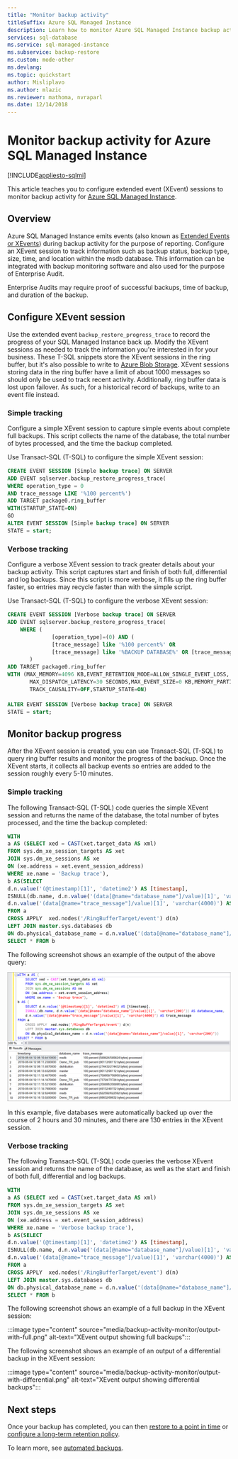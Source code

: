 ```yaml
---
title: "Monitor backup activity"
titleSuffix: Azure SQL Managed Instance
description: Learn how to monitor Azure SQL Managed Instance backup activity using extended events.
services: sql-database
ms.service: sql-managed-instance
ms.subservice: backup-restore
ms.custom: mode-other
ms.devlang: 
ms.topic: quickstart
author: Misliplavo
ms.author: mlazic
ms.reviewer: mathoma, nvraparl 
ms.date: 12/14/2018
---
```

# Monitor backup activity for Azure SQL Managed Instance
[!INCLUDE[appliesto-sqlmi](../includes/appliesto-sqlmi.md)]

This article teaches you to configure extended event (XEvent) sessions to monitor backup activity for [Azure SQL Managed Instance](sql-managed-instance-paas-overview.md). 

## Overview

Azure SQL Managed Instance emits events (also known as [Extended Events or XEvents](../database/xevent-db-diff-from-svr.md)) during backup activity for the purpose of reporting. Configure an XEvent session to track information such as backup status, backup type, size, time, and location within the msdb database. This information can be integrated with backup monitoring software and also used for the purpose of Enterprise Audit. 

Enterprise Audits may require proof of successful backups, time of backup, and duration of the backup.

## Configure XEvent session

Use the extended event `backup_restore_progress_trace` to record the progress of your SQL Managed Instance back up. Modify the XEvent sessions as needed to track the information you're interested in for your business. These T-SQL snippets store the XEvent sessions in the ring buffer, but it's also possible to write to [Azure Blob Storage](../database/xevent-code-event-file.md). XEvent sessions storing data in the ring buffer have a limit of about 1000 messages so should only be used to track recent activity. Additionally, ring buffer data is lost upon failover. As such, for a historical record of backups, write to an event file instead. 

### Simple tracking

Configure a simple XEvent session to capture simple events about complete full backups. This script collects the name of the database, the total number of bytes processed, and the time the backup completed.

Use Transact-SQL (T-SQL) to configure the simple XEvent session: 


```sql
CREATE EVENT SESSION [Simple backup trace] ON SERVER
ADD EVENT sqlserver.backup_restore_progress_trace(
WHERE operation_type = 0
AND trace_message LIKE '%100 percent%')
ADD TARGET package0.ring_buffer
WITH(STARTUP_STATE=ON)
GO
ALTER EVENT SESSION [Simple backup trace] ON SERVER
STATE = start;
```



### Verbose tracking

Configure a verbose XEvent session to track greater details about your backup activity. This script captures start and finish of both full, differential and log backups. Since this script is more verbose, it fills up the ring buffer faster, so entries may recycle faster than with the simple script. 

Use Transact-SQL (T-SQL) to configure the verbose XEvent session: 

```sql
CREATE EVENT SESSION [Verbose backup trace] ON SERVER 
ADD EVENT sqlserver.backup_restore_progress_trace(
    WHERE (
              [operation_type]=(0) AND (
              [trace_message] like '%100 percent%' OR 
              [trace_message] like '%BACKUP DATABASE%' OR [trace_message] like '%BACKUP LOG%'))
       )
ADD TARGET package0.ring_buffer
WITH (MAX_MEMORY=4096 KB,EVENT_RETENTION_MODE=ALLOW_SINGLE_EVENT_LOSS,
       MAX_DISPATCH_LATENCY=30 SECONDS,MAX_EVENT_SIZE=0 KB,MEMORY_PARTITION_MODE=NONE,
       TRACK_CAUSALITY=OFF,STARTUP_STATE=ON)

ALTER EVENT SESSION [Verbose backup trace] ON SERVER
STATE = start;

```

## Monitor backup progress 

After the XEvent session is created, you can use Transact-SQL (T-SQL) to query ring buffer results and monitor the progress of the backup. Once the XEvent starts, it collects all backup events so entries are added to the session roughly every 5-10 minutes.  

### Simple tracking

The following Transact-SQL (T-SQL) code queries the simple XEvent session and returns the name of the database, the total number of bytes processed, and the time the backup completed: 

```sql 
WITH
a AS (SELECT xed = CAST(xet.target_data AS xml)
FROM sys.dm_xe_session_targets AS xet
JOIN sys.dm_xe_sessions AS xe
ON (xe.address = xet.event_session_address)
WHERE xe.name = 'Backup trace'),
b AS(SELECT
d.n.value('(@timestamp)[1]', 'datetime2') AS [timestamp],
ISNULL(db.name, d.n.value('(data[@name="database_name"]/value)[1]', 'varchar(200)')) AS database_name,
d.n.value('(data[@name="trace_message"]/value)[1]', 'varchar(4000)') AS trace_message
FROM a
CROSS APPLY  xed.nodes('/RingBufferTarget/event') d(n)
LEFT JOIN master.sys.databases db
ON db.physical_database_name = d.n.value('(data[@name="database_name"]/value)[1]', 'varchar(200)'))
SELECT * FROM b
```

The following screenshot shows an example of the output of the above query: 

![Screenshot of the xEvent output](./media/backup-activity-monitor/present-xevents-output.png)

In this example, five databases were automatically backed up over the course of 2 hours and 30 minutes, and there are 130 entries in the XEvent session. 

### Verbose tracking 

The following Transact-SQL (T-SQL) code queries the verbose XEvent session and returns the name of the database, as well as the start and finish of both full, differential and log backups. 


```sql
WITH
a AS (SELECT xed = CAST(xet.target_data AS xml)
FROM sys.dm_xe_session_targets AS xet
JOIN sys.dm_xe_sessions AS xe
ON (xe.address = xet.event_session_address)
WHERE xe.name = 'Verbose backup trace'),
b AS(SELECT
d.n.value('(@timestamp)[1]', 'datetime2') AS [timestamp],
ISNULL(db.name, d.n.value('(data[@name="database_name"]/value)[1]', 'varchar(200)')) AS database_name,
d.n.value('(data[@name="trace_message"]/value)[1]', 'varchar(4000)') AS trace_message
FROM a
CROSS APPLY  xed.nodes('/RingBufferTarget/event') d(n)
LEFT JOIN master.sys.databases db
ON db.physical_database_name = d.n.value('(data[@name="database_name"]/value)[1]', 'varchar(200)'))
SELECT * FROM b
```

The following screenshot shows an example of a full backup in the XEvent session:

:::image type="content" source="media/backup-activity-monitor/output-with-full.png" alt-text="XEvent output showing full backups":::

The following screenshot shows an example of an output of a differential backup in the XEvent session:

:::image type="content" source="media/backup-activity-monitor/output-with-differential.png" alt-text="XEvent output showing differential backups":::


## Next steps

Once your backup has completed, you can then [restore to a point in time](point-in-time-restore.md) or [configure a long-term retention policy](long-term-backup-retention-configure.md). 

To learn more, see [automated backups](../database/automated-backups-overview.md). 
